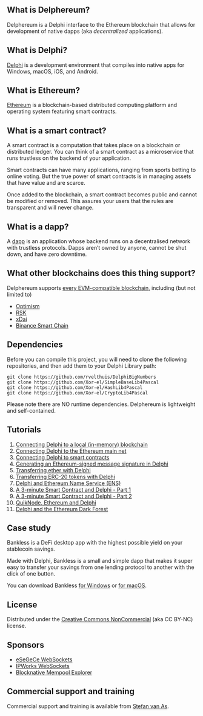 ## What is Delphereum?

Delphereum is a Delphi interface to the Ethereum blockchain that allows for development of native dapps (aka _decentralized_ applications).

## What is Delphi?

[Delphi](https://www.embarcadero.com/products/delphi) is a development environment that compiles into native apps for Windows, macOS, iOS, and Android.

## What is Ethereum?

[Ethereum](https://www.ethereum.org/) is a blockchain-based distributed computing platform and operating system featuring smart contracts.

## What is a smart contract?

A smart contract is a computation that takes place on a blockchain or distributed ledger. You can think of a smart contract as a microservice that runs trustless on the backend of your application.

Smart contracts can have many applications, ranging from sports betting to online voting. But the true power of smart contracts is in managing assets that have value and are scarce.

Once added to the blockchain, a smart contract becomes public and cannot be modified or removed. This assures your users that the rules are transparent and will never change.

## What is a dapp?

A [dapp](https://en.wikipedia.org/wiki/Decentralized_application) is an application whose backend runs on a decentralised network with trustless protocols. Dapps aren’t owned by anyone, cannot be shut down, and have zero downtime.

## What other blockchains does this thing support?

Delphereum supports [every EVM-compatible blockchain](https://chainlist.org/), including (but not limited to)
* [Optimism](https://optimism.io/)
* [RSK](https://www.rsk.co/)
* [xDai](https://www.xdaichain.com/)
* [Binance Smart Chain](https://bscscan.com/)

## Dependencies

Before you can compile this project, you will need to clone the following repositories, and then add them to your Delphi Library path:
```
git clone https://github.com/rvelthuis/DelphiBigNumbers
git clone https://github.com/Xor-el/SimpleBaseLib4Pascal
git clone https://github.com/Xor-el/HashLib4Pascal
git clone https://github.com/Xor-el/CryptoLib4Pascal
```
Please note there are NO runtime dependencies. Delphereum is lightweight and self-contained.

## Tutorials

1. [Connecting Delphi to a local (in-memory) blockchain](https://medium.com/@svanas/connecting-delphi-to-a-local-in-memory-blockchain-9a1512d6c5b0)
2. [Connecting Delphi to the Ethereum main net](https://medium.com/@svanas/connecting-delphi-to-the-ethereum-main-net-5faf1feffd83)
3. [Connecting Delphi to smart contracts](https://medium.com/@svanas/connecting-delphi-to-smart-contracts-3146b12803a1)
4. [Generating an Ethereum-signed message signature in Delphi](https://medium.com/@svanas/generating-an-ethereum-signed-message-signature-in-delphi-75661ce5031b)
5. [Transferring ether with Delphi](https://medium.com/@svanas/transferring-ether-with-delphi-b5f24b1a98a4)
6. [Transferring ERC-20 tokens with Delphi](https://medium.com/@svanas/transferring-erc-20-tokens-with-delphi-bb44c05b295d)
7. [Delphi and Ethereum Name Service (ENS)](https://medium.com/@svanas/delphi-and-ethereum-name-service-ens-4443cd278af7)
8. [A 3-minute Smart Contract and Delphi - Part 1](https://medium.com/@svanas/a-3-minute-smart-contract-and-delphi-61d998571d)
9. [A 3-minute Smart Contract and Delphi - Part 2](https://medium.com/@svanas/a-3-minute-smart-contract-and-delphi-part-2-446925faa47b)
10. [QuikNode, Ethereum and Delphi](https://medium.com/@svanas/quiknode-ethereum-and-delphi-f7bfc9671c23)
11. [Delphi and the Ethereum Dark Forest](https://svanas.medium.com/delphi-and-the-ethereum-dark-forest-5b430da3ad93)

## Case study

Bankless is a DeFi desktop app with the highest possible yield on your stablecoin savings.

Made with Delphi, Bankless is a small and simple dapp that makes it super easy to transfer your savings from one lending protocol to another with the click of one button.

You can download Bankless [for Windows](https://www.microsoft.com/store/productId/9P50F616XCDJ) or [for macOS](https://apps.apple.com/us/app/id1521153171).

## License

Distributed under the [Creative Commons NonCommercial](https://github.com/svanas/delphereum/blob/master/LICENSE.md) (aka CC BY-NC) license.

## Sponsors

* [eSeGeCe WebSockets](https://www.esegece.com/websockets)
* [IPWorks WebSockets](https://www.nsoftware.com/ipworks/ws/)
* [Blocknative Mempool Explorer](https://www.blocknative.com/explorer)

## Commercial support and training

Commercial support and training is available from [Stefan van As](https://stackoverflow.com/story/svanas).
